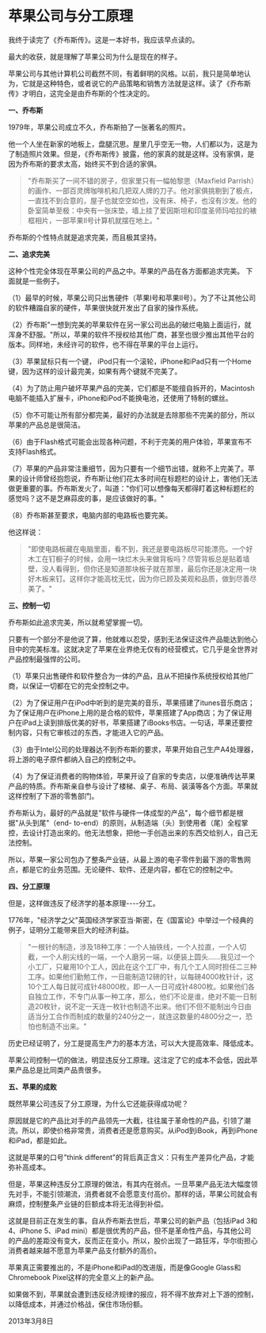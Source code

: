 # 苹果公司与分工原理

我终于读完了《乔布斯传》。这是一本好书，我应该早点读的。

最大的收获，就是理解了苹果公司为什么是现在的样子。

苹果公司与其他计算机公司截然不同，有着鲜明的风格。以前，我只是简单地认为，它就是这种特色，或者说它的产品策略和销售方法就是这样。读了《乔布斯传》才明白，这完全是由乔布斯的个性决定的。

**一、乔布斯**

1979年，苹果公司成立不久，乔布斯拍了一张著名的照片。

他一个人坐在新家的地板上，盘腿沉思。屋里几乎空无一物，人们都以为，这是为了制造照片效果。但是，《乔布斯传》披露，他的家真的就是这样。没有家俱，是因为乔布斯的要求太高，始终买不到合适的家俱。

> "乔布斯买了一间不错的房子，但家里只有一幅帕黎思（Maxfield Parrish）的画作、一部百灵牌咖啡机和几把双人牌的刀子。他对家俱挑剔到了极点，一直找不到合意的，屋子也就空空如也，没有床、椅子，也沒有沙发。他的卧室简单至极：中央有一张床垫，墙上挂了爱因斯坦和印度圣师玛哈拉的裱框相片，一部苹果II号计算机就摆在地上。"

乔布斯的个性特点就是追求完美，而且极其坚持。

**二、追求完美**

这种个性完全体现在苹果公司的产品之中。苹果的产品在各方面都追求完美。 下面就是一些例子。

（1）最早的时候，苹果公司只出售硬件（苹果I号和苹果II号）。为了不让其他公司的软件糟蹋自家的硬件，苹果很快就开发出了自家的操作系统。

（2）乔布斯"一想到完美的苹果软件在另一家公司出品的破烂电脑上面运行，就浑身不舒服。"所以，苹果的软件不授权给其他厂商，甚至也很少推出其他平台的版本。同样地，未经许可的软件，也不得在苹果的平台上运行。

（3）苹果鼠标只有一个键， iPod只有一个滚轮，iPhone和iPad只有一个Home键，因为这样的设计最完美，如果有两个键就不完美了。

（4）为了防止用户破坏苹果产品的完美，它们都是不能擅自拆开的，Macintosh电脑不能插入扩展卡，iPhone和iPod不能换电池，还使用了特制的螺丝。

（5）你不可能让所有部分都完美，最好的办法就是去除那些不完美的部分，所以苹果的产品总是很简洁。

（6）由于Flash格式可能会出现各种问题，不利于完美的用户体验，苹果宣布不支持Flash格式。

（7）苹果的产品非常注重细节，因为只要有一个细节出错，就称不上完美了。苹果的设计师曾经抱怨说，乔布斯让他们花太多时间在标题栏的设计上，害他们无法做更重要的事。乔布斯发火了，叫道："你们可以想像每天都得盯着这种标题栏的感觉吗？这不是芝麻蒜皮的事，是应该做好的事。"

（8）乔布斯甚至要求，电脑内部的电路板也要完美。

他这样说：

> "即使电路板藏在电脑里面，看不到，我还是要电路板尽可能漂亮。一个好木工在钉橱子的时候，会用一块烂木头来做背板吗？尽管背板总是贴着墙壁，没人看得到，但你还是知道那块板子就在那里，最后你还是决定用一块好木板来钉。这样你才能高枕无忧，因为你已顾及美观和品质，做到尽善尽美了。"

**三、控制一切**

乔布斯如此追求完美，所以就希望掌握一切。

只要有一个部分不是他说了算，他就难以忍受，感到无法保证这件产品能达到他心目中的完美标准。这就决定了苹果在业界绝无仅有的经营模式，它几乎是全世界对产品控制最强悍的公司。

（1）苹果只出售硬件和软件整合为一体的产品，且从不把操作系统授权给其他厂商，以保证一切都在它的完全控制之中。

（2）为了保证用户在iPod中听到的是完美的音乐，苹果搭建了itunes音乐商店；为了保证用户在iPhone上用的是合格的软件，苹果搭建了App商店；为了保证用户在iPad上读到排版优美的好书，苹果搭建了iBooks书店。一句话，苹果还要控制内容，只有它审核过的东西，才能进入它的产品。

（3）由于Intel公司的处理器达不到乔布斯的要求，苹果开始自己生产A4处理器，将上游的电子原件都纳入自己的控制之中。

（4）为了保证消费者的购物体验，苹果开设了自家的专卖店，以便准确传达苹果产品的特质。乔布斯亲自参与设计了楼梯、桌子、布局、装潢等各个方面。苹果就这样控制了下游的零售部门。

乔布斯认为，最好的产品就是"软件与硬件一体成型的产品"，每个细节都是根据"从头到尾"（end- to-end）的原则，从制造端（头）到使用者（尾）全程掌控，去设计打造出來的。他无法想象，把他一手创造出来的东西交给别人，自己无法控制。

所以，苹果一家公司包办了整条产业链，从最上游的电子零件到最下游的零售网点，都是它的业务范围。无论硬件、软件、还是内容，都在它的控制之中。

**四、分工原理**

但是，这样做违反了经济学的基本原理----分工。

1776年，"经济学之父"英国经济学家亚当·斯密，在《国富论》中举过一个经典的例子，证明分工能带来巨大的经济利益。

> "一根针的制造，涉及18种工序：一个人抽铁线，一个人拉直，一个人切截，一个人削尖线的一端，一个人磨另一端，以便装上圆头......我见过一个小工厂，只雇用10个工人，因此在这个工厂中，有几个工人同时担任二三种工序。如果他们勤勉工作，一日能制造12磅的针，以每磅4000枚针计，这10个工人每日就可成针48000枚，即一人一日可成针4800枚。如果他们各自独立工作，不专门从事一种工序，那么，他们不论是谁，绝对不能一日制造20枚针，说不定一天连一枚针也制造不出来。他们不但不能制出今日由适当分工合作而制成的数量的240分之一，就连这数量的4800分之一，恐怕也制造不出来。"

历史已经证明了，分工是提高生产力的基本方法，可以大大提高效率、降低成本。

苹果公司控制一切的做法，明显违反分工原理。这注定了它的成本不会低，因此苹果产品总是比同类产品贵很多。

**五、苹果的成败**

既然苹果公司违反了分工原理，为什么它还能获得成功呢？

原因就是它的产品比对手的产品领先一大截，往往属于革命性的产品，引领了潮流。所以，即使价格非常贵，消费者还是愿意购买。从iPod到iBook，再到iPhone和iPad，都是如此。

这就是苹果的口号"think different"的背后真正含义：只有生产差异化产品，才能弥补高成本。

但是，苹果这种违反分工原理的做法，有其内在弱点。一旦苹果产品无法大幅度领先对手，不能引领潮流，消费者就不会愿意支付高价。那样的话，苹果公司就会有麻烦，控制整条产业链的巨额成本将无法得到补偿。

这就是目前正在发生的事。自从乔布斯去世后，苹果公司的新产品（包括iPad 3和4、iPhone 5、iPad mini）都是很优秀的产品，但不是革命性产品，与其他公司的产品的差距没有变大，反而正在变小。所以，股价出现了一路狂泻，华尔街担心消费者越来越不愿意为苹果产品支付额外的高价。

苹果真正需要推出的，不是iPhone和iPad的改进版，而是像Google Glass和Chromebook Pixel这样的完全意义上的新产品。

如果做不到，苹果就会遭到违反经济规律的报应，将不得不放弃对上下游的控制，以降低成本，并通过价格战，保住市场份额。

2013年3月8日
